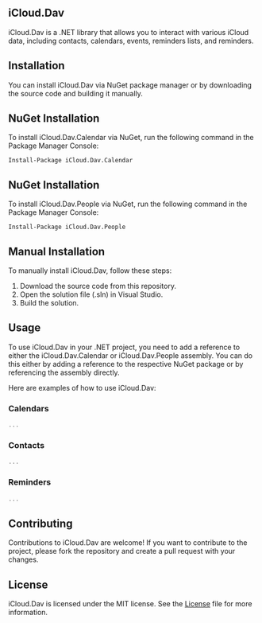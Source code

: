 ## iCloud.Dav
iCloud.Dav is a .NET library that allows you to interact with various iCloud data, including contacts, calendars, events, reminders lists, and reminders.

## Installation
You can install iCloud.Dav via NuGet package manager or by downloading the source code and building it manually.

## NuGet Installation
To install iCloud.Dav.Calendar via NuGet, run the following command in the Package Manager Console:
```
Install-Package iCloud.Dav.Calendar
```

## NuGet Installation
To install iCloud.Dav.People via NuGet, run the following command in the Package Manager Console:
```
Install-Package iCloud.Dav.People
```

## Manual Installation
To manually install iCloud.Dav, follow these steps:

1. Download the source code from this repository.
2. Open the solution file (.sln) in Visual Studio.
3. Build the solution.

## Usage
To use iCloud.Dav in your .NET project, you need to add a reference to either the iCloud.Dav.Calendar or iCloud.Dav.People assembly. You can do this either by adding a reference to the respective NuGet package or by referencing the assembly directly.

Here are examples of how to use iCloud.Dav:

### Calendars
```cs
...
```

### Contacts
```cs
...
```

### Reminders
```cs
...
```

## Contributing
Contributions to iCloud.Dav are welcome! If you want to contribute to the project, please fork the repository and create a pull request with your changes.

## License
iCloud.Dav is licensed under the MIT license. See the [License](https://github.com/gachris/iCloud.Dav/blob/master/License) file for more information.
